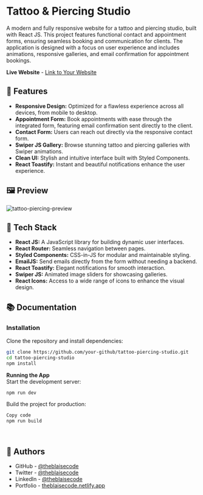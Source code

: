 # Tattoo & Piercing Studio
A modern and fully responsive website for a tattoo and piercing studio, built with React JS. This project features functional contact and appointment forms, ensuring seamless booking and communication for clients. The application is designed with a focus on user experience and includes animations, responsive galleries, and email confirmation for appointment bookings.

**Live Website** - [Link to Your Website](https://your-live-link)

## 🚀 Features
- **Responsive Design:** Optimized for a flawless experience across all devices, from mobile to desktop.
- **Appointment Form:** Book appointments with ease through the integrated form, featuring email confirmation sent directly to the client.
- **Contact Form:** Users can reach out directly via the responsive contact form.
- **Swiper JS Gallery:** Browse stunning tattoo and piercing galleries with Swiper animations.
- **Clean UI:** Stylish and intuitive interface built with Styled Components.
- **React Toastify:** Instant and beautiful notifications enhance the user experience.

## 🖼️ Preview
![tattoo-piercing-preview](https://your-image-link)

## 🔧 Tech Stack
- **React JS:** A JavaScript library for building dynamic user interfaces.
- **React Router:** Seamless navigation between pages.
- **Styled Components:** CSS-in-JS for modular and maintainable styling.
- **EmailJS:** Send emails directly from the form without needing a backend.
- **React Toastify:** Elegant notifications for smooth interaction.
- **Swiper JS:** Animated image sliders for showcasing galleries.
- **React Icons:** Access to a wide range of icons to enhance the visual design.

## 📚 Documentation

### Installation 
Clone the repository and install dependencies:

```bash
git clone https://github.com/your-github/tattoo-piercing-studio.git
cd tattoo-piercing-studio
npm install
```

**Running the App**<br/>
Start the development server:

```bas
npm run dev
```

Build the project for production:
```bash
Copy code
npm run build
```

<br/>

## 👥 Authors
- GitHub - [@theblaisecode](https://github.com/theblaisecode)
- Twitter - [@theblaisecode](https://twitter.com/theblaisecode)
- LinkedIn - [@theblaisecode](https://www.linkedin.com/in/theblaisecode)
- Portfolio - [theblaisecode.netlify.app](https://theblaisecode.netlify.app/)
